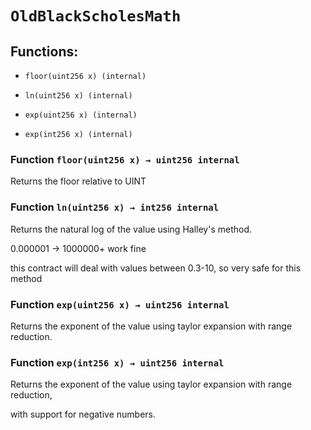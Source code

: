 # `OldBlackScholesMath`

## Functions:

- `floor(uint256 x) (internal)`

- `ln(uint256 x) (internal)`

- `exp(uint256 x) (internal)`

- `exp(int256 x) (internal)`

### Function `floor(uint256 x) → uint256 internal`

Returns the floor relative to UINT

### Function `ln(uint256 x) → int256 internal`

Returns the natural log of the value using Halley's method.

0.000001 -> 1000000+ work fine

this contract will deal with values between 0.3-10, so very safe for this method

### Function `exp(uint256 x) → uint256 internal`

Returns the exponent of the value using taylor expansion with range reduction.

### Function `exp(int256 x) → uint256 internal`

Returns the exponent of the value using taylor expansion with range reduction,

with support for negative numbers.

